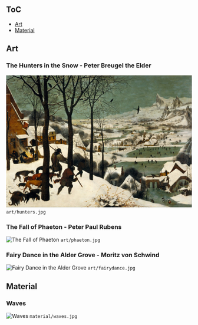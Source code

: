 ## ToC

- [Art](#art)
- [Material](#material)

## Art

### The Hunters in the Snow - Peter Breugel the Elder
![The Hunters in the Snow](art/hunters.jpg)
```art/hunters.jpg```

### The Fall of Phaeton - Peter Paul Rubens
![The Fall of Phaeton](art/phaeton.jpg)
```art/phaeton.jpg```

### Fairy Dance in the Alder Grove - Moritz von Schwind
![Fairy Dance in the Alder Grove](art/fairydance.jpg)
```art/fairydance.jpg```

## Material

### Waves
![Waves](material/waves.jpg)
```material/waves.jpg```
